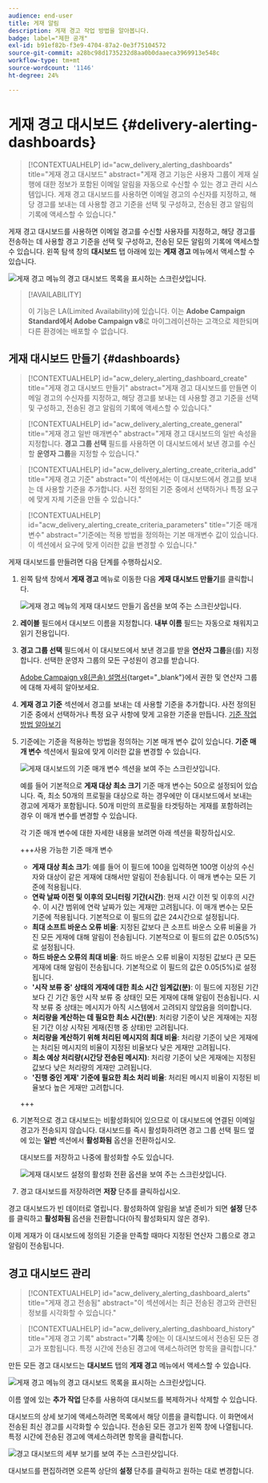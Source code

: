 ```yaml
---
audience: end-user
title: 게재 알림
description: 게재 경고 작업 방법을 알아봅니다.
badge: label="제한 공개"
exl-id: b91ef82b-f3e9-4704-87a2-0e3f75104572
source-git-commit: a28bc98d1735232d8aa0b0daaeca3969913e548c
workflow-type: tm+mt
source-wordcount: '1146'
ht-degree: 24%

---
```


# 게재 경고 대시보드 {#delivery-alerting-dashboards}

>[!CONTEXTUALHELP]
>id="acw_delivery_alerting_dashboards"
>title="게재 경고 대시보드"
>abstract="게재 경고 기능은 사용자 그룹이 게재 실행에 대한 정보가 포함된 이메일 알림을 자동으로 수신할 수 있는 경고 관리 시스템입니다. 게재 경고 대시보드를 사용하면 이메일 경고의 수신자를 지정하고, 해당 경고를 보내는 데 사용할 경고 기준을 선택 및 구성하고, 전송된 경고 알림의 기록에 액세스할 수 있습니다."

게재 경고 대시보드를 사용하면 이메일 경고를 수신할 사용자를 지정하고, 해당 경고를 전송하는 데 사용할 경고 기준을 선택 및 구성하고, 전송된 모든 알림의 기록에 액세스할 수 있습니다. 왼쪽 탐색 창의 **대시보드** 탭 아래에 있는 **게재 경고** 메뉴에서 액세스할 수 있습니다.

![게재 경고 메뉴의 경고 대시보드 목록을 표시하는 스크린샷입니다.](assets/alerting-dashboard-list.png)

>[!AVAILABILITY]
>
>이 기능은 LA(Limited Availability)에 있습니다. 이는 **Adobe Campaign Standard에서 Adobe Campaign v8**&#x200B;로 마이그레이션하는 고객으로 제한되며 다른 환경에는 배포할 수 없습니다.

## 게재 대시보드 만들기 {#dashboards}

>[!CONTEXTUALHELP]
>id="acw_delery_alerting_dashboard_create"
>title="게재 경고 대시보드 만들기"
>abstract="게재 경고 대시보드를 만들면 이메일 경고의 수신자를 지정하고, 해당 경고를 보내는 데 사용할 경고 기준을 선택 및 구성하고, 전송된 경고 알림의 기록에 액세스할 수 있습니다."

>[!CONTEXTUALHELP]
>id="acw_delivery_alerting_create_general"
>title="게재 경고 일반 매개변수"
>abstract="게재 경고 대시보드의 일반 속성을 지정합니다. **경고 그룹 선택** 필드를 사용하면 이 대시보드에서 보낸 경고를 수신할 **운영자 그룹**&#x200B;을 지정할 수 있습니다."

>[!CONTEXTUALHELP]
>id="acw_delivery_alerting_create_criteria_add"
>title="게재 경고 기준"
>abstract="이 섹션에서는 이 대시보드에서 경고를 보내는 데 사용할 기준을 추가합니다. 사전 정의된 기준 중에서 선택하거나 특정 요구에 맞게 자체 기준을 만들 수 있습니다."

>[!CONTEXTUALHELP]
>id="acw_delivery_alerting_create_criteria_parameters"
>title="기준 매개변수"
>abstract="기준에는 적용 방법을 정의하는 기본 매개변수 값이 있습니다. 이 섹션에서 요구에 맞게 이러한 값을 변경할 수 있습니다."

게재 대시보드를 만들려면 다음 단계를 수행하십시오.

1. 왼쪽 탐색 창에서 **게재 경고** 메뉴로 이동한 다음 **게재 대시보드 만들기**&#x200B;를 클릭합니다.

   ![게재 경고 메뉴의 게재 대시보드 만들기 옵션을 보여 주는 스크린샷입니다.](assets/alerting-dashboard.png)

1. **레이블** 필드에서 대시보드 이름을 지정합니다. **내부 이름** 필드는 자동으로 채워지고 읽기 전용입니다.

1. **경고 그룹 선택** 필드에서 이 대시보드에서 보낸 경고를 받을 **연산자 그룹**&#x200B;을(를) 지정합니다. 선택한 운영자 그룹의 모든 구성원이 경고를 받습니다.

   [Adobe Campaign v8(콘솔) 설명서](https://experienceleague.adobe.com/ko/docs/campaign/campaign-v8/admin/permissions/gs-permissions){target="_blank"}에서 권한 및 연산자 그룹에 대해 자세히 알아보세요.

1. **게재 경고 기준** 섹션에서 경고를 보내는 데 사용할 기준을 추가합니다. 사전 정의된 기준 중에서 선택하거나 특정 요구 사항에 맞게 고유한 기준을 만듭니다. [기준 작업 방법 알아보기](../msg/delivery-alerting-criteria.md)

1. 기준에는 기준을 적용하는 방법을 정의하는 기본 매개 변수 값이 있습니다. **기준 매개 변수** 섹션에서 필요에 맞게 이러한 값을 변경할 수 있습니다.

   ![게재 대시보드의 기준 매개 변수 섹션을 보여 주는 스크린샷입니다.](assets/alerting-criteria-parameters.png)

   예를 들어 기본적으로 **게재 대상 최소 크기** 기준 매개 변수는 50으로 설정되어 있습니다. 즉, 최소 50개의 프로필을 대상으로 하는 경우에만 이 대시보드에서 보내는 경고에 게재가 포함됩니다. 50개 미만의 프로필을 타겟팅하는 게재를 포함하려는 경우 이 매개 변수를 변경할 수 있습니다.

   각 기준 매개 변수에 대한 자세한 내용을 보려면 아래 섹션을 확장하십시오.

   +++사용 가능한 기준 매개 변수

   * **게재 대상 최소 크기**: 예를 들어 이 필드에 100을 입력하면 100명 이상의 수신자와 대상이 같은 게재에 대해서만 알림이 전송됩니다. 이 매개 변수는 모든 기준에 적용됩니다.
   * **연락 날짜 이전 및 이후의 모니터링 기간(시간)**: 현재 시간 이전 및 이후의 시간 수. 이 시간 범위에 연락 날짜가 있는 게재만 고려됩니다. 이 매개 변수는 모든 기준에 적용됩니다. 기본적으로 이 필드의 값은 24시간으로 설정됩니다.
   * **최대 소프트 바운스 오류 비율**: 지정된 값보다 큰 소프트 바운스 오류 비율을 가진 모든 게재에 대해 알림이 전송됩니다. 기본적으로 이 필드의 값은 0.05(5%)로 설정됩니다.
   * **하드 바운스 오류의 최대 비율**: 하드 바운스 오류 비율이 지정된 값보다 큰 모든 게재에 대해 알림이 전송됩니다. 기본적으로 이 필드의 값은 0.05(5%)로 설정됩니다.
   * **&#39;시작 보류 중&#39; 상태의 게재에 대한 최소 시간 임계값(분)**: 이 필드에 지정된 기간보다 긴 기간 동안 시작 보류 중 상태인 모든 게재에 대해 알림이 전송됩니다. 시작 보류 중 상태는 메시지가 아직 시스템에서 고려되지 않았음을 의미합니다.
   * **처리량을 계산하는 데 필요한 최소 시간(분)**: 처리량 기준이 낮은 게재에는 지정된 기간 이상 시작된 게재(진행 중 상태)만 고려됩니다.
   * **처리량을 계산하기 위해 처리된 메시지의 최대 비율**: 처리량 기준이 낮은 게재에는 처리된 메시지의 비율이 지정된 비율보다 낮은 게재만 고려됩니다.
   * **최소 예상 처리량(시간당 전송된 메시지)**: 처리량 기준이 낮은 게재에는 지정된 값보다 낮은 처리량의 게재만 고려됩니다.
   * **&#39;진행 중인 게재&#39; 기준에 필요한 최소 처리 비율**: 처리된 메시지 비율이 지정된 비율보다 높은 게재만 고려합니다.

   +++

1. 기본적으로 경고 대시보드는 비활성화되어 있으므로 이 대시보드에 연결된 이메일 경고가 전송되지 않습니다. 대시보드를 즉시 활성화하려면 경고 그룹 선택 필드 옆에 있는 **일반** 섹션에서 **활성화됨** 옵션을 전환하십시오.

   대시보드를 저장하고 나중에 활성화할 수도 있습니다.

   ![게재 대시보드 설정의 활성화 전환 옵션을 보여 주는 스크린샷입니다.](assets/alerting-dashboard-enable.png)

1. 경고 대시보드를 저장하려면 **저장** 단추를 클릭하십시오.

경고 대시보드가 빈 데이터로 열립니다. 활성화하여 알림을 보낼 준비가 되면 **설정** 단추를 클릭하고 **활성화됨** 옵션을 전환합니다(아직 활성화되지 않은 경우).

이제 게재가 이 대시보드에 정의된 기준을 만족할 때마다 지정된 연산자 그룹으로 경고 알림이 전송됩니다.

## 경고 대시보드 관리

>[!CONTEXTUALHELP]
>id="acw_delivery_alerting_dashboard_alerts"
>title="게재 경고 전송됨"
>abstract="이 섹션에서는 최근 전송된 경고와 관련된 정보를 시각화할 수 있습니다."

>[!CONTEXTUALHELP]
>id="acw_delivery_alerting_dashboard_history"
>title="게재 경고 기록"
>abstract="**기록** 창에는 이 대시보드에서 전송된 모든 경고가 포함됩니다. 특정 시간에 전송된 경고에 액세스하려면 항목을 클릭합니다."

만든 모든 경고 대시보드는 **대시보드** 탭의 **게재 경고** 메뉴에서 액세스할 수 있습니다.

![게재 경고 메뉴의 경고 대시보드 목록을 표시하는 스크린샷입니다.](assets/alerting-dashboard-list.png)

이름 옆에 있는 **추가 작업** 단추를 사용하여 대시보드를 복제하거나 삭제할 수 있습니다.

대시보드의 상세 보기에 액세스하려면 목록에서 해당 이름을 클릭합니다. 이 화면에서 전송된 최신 경고를 시각화할 수 있습니다. 전송된 모든 경고가 왼쪽 창에 나열됩니다. 특정 시간에 전송된 경고에 액세스하려면 항목을 클릭합니다.

![경고 대시보드의 세부 보기를 보여 주는 스크린샷입니다.](assets/alerting-dashboard-details.png)

대시보드를 편집하려면 오른쪽 상단의 **설정** 단추를 클릭하고 원하는 대로 변경합니다.